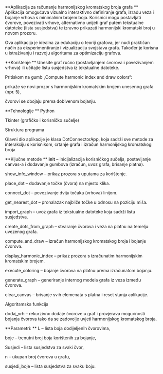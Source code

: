 **Aplikacija za računanje harmonijskog kromatskog broja grafa
**
Aplikacija omogućava vizualno interaktivno definiranje grafa, izradu veza i bojanje vrhova s minimalnim brojem boja. Korisnici mogu postavljati čvorove, povezivati vrhove, alternativno unijeti graf putem tekstualne datoteke (lista susjedstva) te izravno prikazati harmonijski kromatski broj u novom prozoru.

Ova aplikacija je idealna za edukaciju o teoriji grafova, jer nudi praktičan način za eksperimentiranje i vizualizaciju svojstava grafa. Također je korisna u istraživanju i razvoju algoritama za optimizaciju grafova.

**Korištenje
**
Unesite graf ručno (postavljanjem čvorova i povezivanjem vrhova) ili učitajte listu susjedstva iz tekstualne datoteke.

Pritiskom na gumb „Compute harmonic index and draw colors“:

prikaže se novi prozor s harmonijskim kromatskim brojem unesenog grafa (npr. 5),

čvorovi se obojaju prema dobivenom bojanju.

**Tehnologije
**
Python

Tkinter (grafičko i korisničko sučelje)

Struktura programa

Glavni dio aplikacije je klasa DotConnectorApp, koja sadrži sve metode za interakciju s korisnikom, crtanje grafa i izračun harmonijskog kromatskog broja.

**Ključne metode
**
__init__ – inicijalizacija korisničkog sučelja, postavljanje canvas-a i dodavanje gumbova (izračun, uvoz grafa, brisanje platna).

show_info_window – prikaz prozora s uputama za korištenje.

place_dot – dodavanje točke (čvora) na mjesto klika.

connect_dot – povezivanje dviju točaka (vrhova) linijom.

get_nearest_dot – pronalazak najbliže točke u odnosu na poziciju miša.

import_graph – uvoz grafa iz tekstualne datoteke koja sadrži listu susjedstva.

create_dots_from_graph – stvaranje čvorova i veza na platnu na temelju uvezenog grafa.

compute_and_draw – izračun harmonijskog kromatskog broja i bojanje čvorova.

display_harmonic_index – prikaz prozora s izračunatim harmonijskim kromatskim brojem.

execute_coloring – bojanje čvorova na platnu prema izračunatom bojanju.

generate_graph – generiranje internog modela grafa iz veza između čvorova.

clear_canvas – brisanje svih elemenata s platna i reset stanja aplikacije.

Algoritamska funkcija

dodaj_vrh – rekurzivno dodaje čvorove u graf i provjerava mogućnosti bojanja čvorova tako da se zadovolje uvjeti harmonijskog kromatskog broja.

**Parametri:
**
L – lista boja dodijeljenih čvorovima,

boje – trenutni broj boja korištenih za bojanje,

Susjedi – lista susjedstva za svaki čvor,

n – ukupan broj čvorova u grafu,

susjedi_boje – lista susjedstva za svaku boju.
